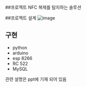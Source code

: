 ##프로젝트
NFC 복제를 탐지하는 솔루션

##프로젝트 설계
![image](https://github.com/ilkc/Capstone/assets/108250173/4717944a-4481-4dbe-83cd-952287f93fb4)


## 구현
- python
- arduino
- esp 8266
- RC 522
- MySQL

관련 설명은 ppt에 기재 되어 있음
